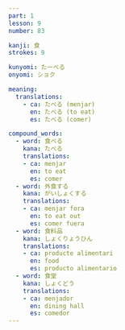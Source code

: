 ```yaml
---
part: 1
lesson: 9
number: 83

kanji: 食
strokes: 9

kunyomi: たーべる
onyomi: ショク

meaning:
  translations:
    - ca: たべる (menjar)
      en: たべる (to eat)
      es: たべる (comer)

compound_words:
  - word: 食べる
    kana: たべる
    translations:
    - ca: menjar
      en: to eat
      es: comer
  - word: 外食する
    kana: がいしょくする
    translations:
    - ca: menjar fora
      en: to eat out
      es: comer fuera
  - word: 食料品
    kana: しょくりょうひん
    translations:
    - ca: producte alimentari
      en: food
      es: producto alimentario
  - word: 食堂
    kana: しょくどう
    translations:
    - ca: menjador
      en: dining hall
      es: comedor
---
```

